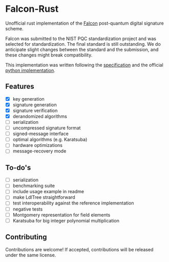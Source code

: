 # Falcon-Rust

Unofficial rust implementation of the [Falcon](https://falcon-sign.info/) post-quantum
digital signature scheme.

Falcon was submitted to the NIST PQC standardization project and was selected for 
standardization. The final standard is still outstanding. We do anticipate slight changes
between the standard and the submission, and these changes might break compatibility.

This implementation was written following the [specification](https://falcon-sign.info/falcon.pdf)
and the official [python implementation](https://github.com/tprest/falcon.py).

## Features

 - [x] key generation
 - [x] signature generation
 - [x] signature verification
 - [x] derandomized algorithms
 - [ ] serialization
 - [ ] uncompressed signature format
 - [ ] signed-message interface
 - [ ] optimal algorithms (e.g. Karatsuba)
 - [ ] hardware optimizations
 - [ ] message-recovery mode

## To-do's

 - [ ] serialization
 - [ ] benchmarking suite
 - [ ] include usage example in readme
 - [ ] make LdlTree straightforward
 - [ ] test interoperability against the reference implementation
 - [ ] negative tests
 - [ ] Montgomery representation for field elements
 - [ ] Karatsuba for big integer polynomial multiplication

## Contributing

Contributions are welcome! If accepted, contributions will be released under the same
license.
